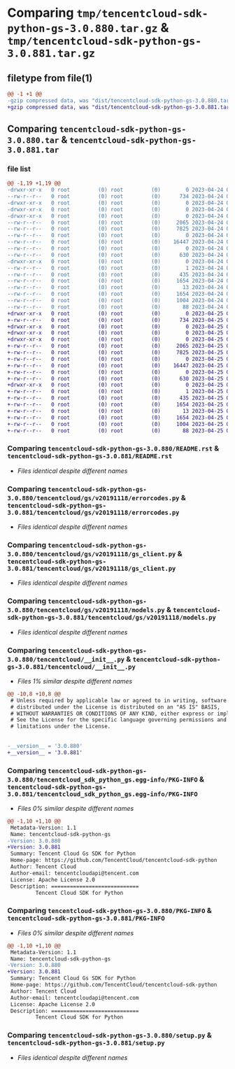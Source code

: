 # Comparing `tmp/tencentcloud-sdk-python-gs-3.0.880.tar.gz` & `tmp/tencentcloud-sdk-python-gs-3.0.881.tar.gz`

## filetype from file(1)

```diff
@@ -1 +1 @@
-gzip compressed data, was "dist/tencentcloud-sdk-python-gs-3.0.880.tar", last modified: Mon Apr 24 03:08:53 2023, max compression
+gzip compressed data, was "dist/tencentcloud-sdk-python-gs-3.0.881.tar", last modified: Tue Apr 25 00:41:40 2023, max compression
```

## Comparing `tencentcloud-sdk-python-gs-3.0.880.tar` & `tencentcloud-sdk-python-gs-3.0.881.tar`

### file list

```diff
@@ -1,19 +1,19 @@
-drwxr-xr-x   0 root         (0) root         (0)        0 2023-04-24 03:08:53.000000 tencentcloud-sdk-python-gs-3.0.880/
--rw-r--r--   0 root         (0) root         (0)      734 2023-04-24 03:08:53.000000 tencentcloud-sdk-python-gs-3.0.880/README.rst
-drwxr-xr-x   0 root         (0) root         (0)        0 2023-04-24 03:08:53.000000 tencentcloud-sdk-python-gs-3.0.880/tencentcloud/
-drwxr-xr-x   0 root         (0) root         (0)        0 2023-04-24 03:08:53.000000 tencentcloud-sdk-python-gs-3.0.880/tencentcloud/gs/
-drwxr-xr-x   0 root         (0) root         (0)        0 2023-04-24 03:08:53.000000 tencentcloud-sdk-python-gs-3.0.880/tencentcloud/gs/v20191118/
--rw-r--r--   0 root         (0) root         (0)     2065 2023-04-24 03:08:53.000000 tencentcloud-sdk-python-gs-3.0.880/tencentcloud/gs/v20191118/errorcodes.py
--rw-r--r--   0 root         (0) root         (0)     7825 2023-04-24 03:08:53.000000 tencentcloud-sdk-python-gs-3.0.880/tencentcloud/gs/v20191118/gs_client.py
--rw-r--r--   0 root         (0) root         (0)        0 2023-04-24 03:08:53.000000 tencentcloud-sdk-python-gs-3.0.880/tencentcloud/gs/v20191118/__init__.py
--rw-r--r--   0 root         (0) root         (0)    16447 2023-04-24 03:08:53.000000 tencentcloud-sdk-python-gs-3.0.880/tencentcloud/gs/v20191118/models.py
--rw-r--r--   0 root         (0) root         (0)        0 2023-04-24 03:08:53.000000 tencentcloud-sdk-python-gs-3.0.880/tencentcloud/gs/__init__.py
--rw-r--r--   0 root         (0) root         (0)      630 2023-04-24 03:08:53.000000 tencentcloud-sdk-python-gs-3.0.880/tencentcloud/__init__.py
-drwxr-xr-x   0 root         (0) root         (0)        0 2023-04-24 03:08:53.000000 tencentcloud-sdk-python-gs-3.0.880/tencentcloud_sdk_python_gs.egg-info/
--rw-r--r--   0 root         (0) root         (0)        1 2023-04-24 03:08:53.000000 tencentcloud-sdk-python-gs-3.0.880/tencentcloud_sdk_python_gs.egg-info/dependency_links.txt
--rw-r--r--   0 root         (0) root         (0)      435 2023-04-24 03:08:53.000000 tencentcloud-sdk-python-gs-3.0.880/tencentcloud_sdk_python_gs.egg-info/SOURCES.txt
--rw-r--r--   0 root         (0) root         (0)     1654 2023-04-24 03:08:53.000000 tencentcloud-sdk-python-gs-3.0.880/tencentcloud_sdk_python_gs.egg-info/PKG-INFO
--rw-r--r--   0 root         (0) root         (0)       13 2023-04-24 03:08:53.000000 tencentcloud-sdk-python-gs-3.0.880/tencentcloud_sdk_python_gs.egg-info/top_level.txt
--rw-r--r--   0 root         (0) root         (0)     1654 2023-04-24 03:08:53.000000 tencentcloud-sdk-python-gs-3.0.880/PKG-INFO
--rw-r--r--   0 root         (0) root         (0)     1004 2023-04-24 03:08:53.000000 tencentcloud-sdk-python-gs-3.0.880/setup.py
--rw-r--r--   0 root         (0) root         (0)       88 2023-04-24 03:08:53.000000 tencentcloud-sdk-python-gs-3.0.880/setup.cfg
+drwxr-xr-x   0 root         (0) root         (0)        0 2023-04-25 00:41:40.000000 tencentcloud-sdk-python-gs-3.0.881/
+-rw-r--r--   0 root         (0) root         (0)      734 2023-04-25 00:41:40.000000 tencentcloud-sdk-python-gs-3.0.881/README.rst
+drwxr-xr-x   0 root         (0) root         (0)        0 2023-04-25 00:41:40.000000 tencentcloud-sdk-python-gs-3.0.881/tencentcloud/
+drwxr-xr-x   0 root         (0) root         (0)        0 2023-04-25 00:41:40.000000 tencentcloud-sdk-python-gs-3.0.881/tencentcloud/gs/
+drwxr-xr-x   0 root         (0) root         (0)        0 2023-04-25 00:41:40.000000 tencentcloud-sdk-python-gs-3.0.881/tencentcloud/gs/v20191118/
+-rw-r--r--   0 root         (0) root         (0)     2065 2023-04-25 00:41:40.000000 tencentcloud-sdk-python-gs-3.0.881/tencentcloud/gs/v20191118/errorcodes.py
+-rw-r--r--   0 root         (0) root         (0)     7825 2023-04-25 00:41:40.000000 tencentcloud-sdk-python-gs-3.0.881/tencentcloud/gs/v20191118/gs_client.py
+-rw-r--r--   0 root         (0) root         (0)        0 2023-04-25 00:41:40.000000 tencentcloud-sdk-python-gs-3.0.881/tencentcloud/gs/v20191118/__init__.py
+-rw-r--r--   0 root         (0) root         (0)    16447 2023-04-25 00:41:40.000000 tencentcloud-sdk-python-gs-3.0.881/tencentcloud/gs/v20191118/models.py
+-rw-r--r--   0 root         (0) root         (0)        0 2023-04-25 00:41:40.000000 tencentcloud-sdk-python-gs-3.0.881/tencentcloud/gs/__init__.py
+-rw-r--r--   0 root         (0) root         (0)      630 2023-04-25 00:41:40.000000 tencentcloud-sdk-python-gs-3.0.881/tencentcloud/__init__.py
+drwxr-xr-x   0 root         (0) root         (0)        0 2023-04-25 00:41:40.000000 tencentcloud-sdk-python-gs-3.0.881/tencentcloud_sdk_python_gs.egg-info/
+-rw-r--r--   0 root         (0) root         (0)        1 2023-04-25 00:41:40.000000 tencentcloud-sdk-python-gs-3.0.881/tencentcloud_sdk_python_gs.egg-info/dependency_links.txt
+-rw-r--r--   0 root         (0) root         (0)      435 2023-04-25 00:41:40.000000 tencentcloud-sdk-python-gs-3.0.881/tencentcloud_sdk_python_gs.egg-info/SOURCES.txt
+-rw-r--r--   0 root         (0) root         (0)     1654 2023-04-25 00:41:40.000000 tencentcloud-sdk-python-gs-3.0.881/tencentcloud_sdk_python_gs.egg-info/PKG-INFO
+-rw-r--r--   0 root         (0) root         (0)       13 2023-04-25 00:41:40.000000 tencentcloud-sdk-python-gs-3.0.881/tencentcloud_sdk_python_gs.egg-info/top_level.txt
+-rw-r--r--   0 root         (0) root         (0)     1654 2023-04-25 00:41:40.000000 tencentcloud-sdk-python-gs-3.0.881/PKG-INFO
+-rw-r--r--   0 root         (0) root         (0)     1004 2023-04-25 00:41:40.000000 tencentcloud-sdk-python-gs-3.0.881/setup.py
+-rw-r--r--   0 root         (0) root         (0)       88 2023-04-25 00:41:40.000000 tencentcloud-sdk-python-gs-3.0.881/setup.cfg
```

### Comparing `tencentcloud-sdk-python-gs-3.0.880/README.rst` & `tencentcloud-sdk-python-gs-3.0.881/README.rst`

 * *Files identical despite different names*

### Comparing `tencentcloud-sdk-python-gs-3.0.880/tencentcloud/gs/v20191118/errorcodes.py` & `tencentcloud-sdk-python-gs-3.0.881/tencentcloud/gs/v20191118/errorcodes.py`

 * *Files identical despite different names*

### Comparing `tencentcloud-sdk-python-gs-3.0.880/tencentcloud/gs/v20191118/gs_client.py` & `tencentcloud-sdk-python-gs-3.0.881/tencentcloud/gs/v20191118/gs_client.py`

 * *Files identical despite different names*

### Comparing `tencentcloud-sdk-python-gs-3.0.880/tencentcloud/gs/v20191118/models.py` & `tencentcloud-sdk-python-gs-3.0.881/tencentcloud/gs/v20191118/models.py`

 * *Files identical despite different names*

### Comparing `tencentcloud-sdk-python-gs-3.0.880/tencentcloud/__init__.py` & `tencentcloud-sdk-python-gs-3.0.881/tencentcloud/__init__.py`

 * *Files 1% similar despite different names*

```diff
@@ -10,8 +10,8 @@
 # Unless required by applicable law or agreed to in writing, software
 # distributed under the License is distributed on an "AS IS" BASIS,
 # WITHOUT WARRANTIES OR CONDITIONS OF ANY KIND, either express or implied.
 # See the License for the specific language governing permissions and
 # limitations under the License.
 
 
-__version__ = '3.0.880'
+__version__ = '3.0.881'
```

### Comparing `tencentcloud-sdk-python-gs-3.0.880/tencentcloud_sdk_python_gs.egg-info/PKG-INFO` & `tencentcloud-sdk-python-gs-3.0.881/tencentcloud_sdk_python_gs.egg-info/PKG-INFO`

 * *Files 0% similar despite different names*

```diff
@@ -1,10 +1,10 @@
 Metadata-Version: 1.1
 Name: tencentcloud-sdk-python-gs
-Version: 3.0.880
+Version: 3.0.881
 Summary: Tencent Cloud Gs SDK for Python
 Home-page: https://github.com/TencentCloud/tencentcloud-sdk-python
 Author: Tencent Cloud
 Author-email: tencentcloudapi@tencent.com
 License: Apache License 2.0
 Description: ============================
         Tencent Cloud SDK for Python
```

### Comparing `tencentcloud-sdk-python-gs-3.0.880/PKG-INFO` & `tencentcloud-sdk-python-gs-3.0.881/PKG-INFO`

 * *Files 0% similar despite different names*

```diff
@@ -1,10 +1,10 @@
 Metadata-Version: 1.1
 Name: tencentcloud-sdk-python-gs
-Version: 3.0.880
+Version: 3.0.881
 Summary: Tencent Cloud Gs SDK for Python
 Home-page: https://github.com/TencentCloud/tencentcloud-sdk-python
 Author: Tencent Cloud
 Author-email: tencentcloudapi@tencent.com
 License: Apache License 2.0
 Description: ============================
         Tencent Cloud SDK for Python
```

### Comparing `tencentcloud-sdk-python-gs-3.0.880/setup.py` & `tencentcloud-sdk-python-gs-3.0.881/setup.py`

 * *Files identical despite different names*

